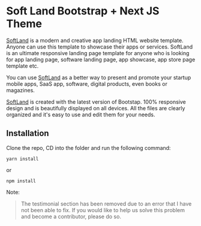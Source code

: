 # Soft Land Bootstrap + Next JS Theme

[SoftLand](https://bootstrapmade.com/softland-bootstrap-app-landing-page-template/) is a modern and creative app landing HTML website template. Anyone can use this template to showcase their apps or services. SoftLand is an ultimate responsive landing page template for anyone who is looking for app landing page, software landing page, app showcase, app store page template etc.

You can use [SoftLand](https://bootstrapmade.com/softland-bootstrap-app-landing-page-template/) as a better way to present and promote your startup mobile apps, SaaS app, software, digital products, even books or magazines.

[SoftLand](https://bootstrapmade.com/softland-bootstrap-app-landing-page-template/) is created with the latest version of Bootstap. 100% responsive design and is beautifully displayed on all devices. All the files are clearly organized and it's easy to use and edit them for your needs.

## Installation
Clone the repo, CD into the folder and run the following command:

`yarn install`

or 

`npm install`

Note:
> The testimonial section has been removed due to an error that I have not been able to fix. If you would like to help us solve this problem and become a contributor, please do so. 

